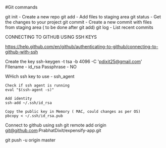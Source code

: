 #Git commands

git init - Create a new repo
git add - Add files to staging area
git status - Get the changes to your project
git commit - Create a new commit with files from staging area ( to be done after git add)
git log - List recent commits

CONNECTING TO GITHUB USING SSH KEYS

https://help.github.com/en/github/authenticating-to-github/connecting-to-github-with-ssh

Create the key
ssh-keygen -t tsa -b 4096 -C 'pdixit25@gmail.com'
FIlename - id_rsa
Passphrase - NO

WHich ssh key to use - ssh_agent

    Check if ssh agent is running
    eval "$(ssh-agent -s)"

    Add identity
    ssh-add ~/.ssh/id_rsa

    Copy the public key in Memory ( MAC, could changes as per OS)
    pbcopy < ~/.ssh/id_rsa.pub

Connect to github using ssh
git remote add origin git@github.com:PrabhatDixit/expensify-app.git

git push -u origin master